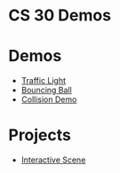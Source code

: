 # CS 30 Demos

# Demos
- [Traffic Light](trafficlight)
- [Bouncing Ball](bouncingball)
- [Collision Demo](collision)

# Projects
- [Interactive Scene](scene)